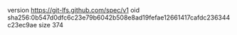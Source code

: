 version https://git-lfs.github.com/spec/v1
oid sha256:0b547d0dfc6c23e79b6042b508e8ad19fefae12661417cafdc236344c23ec9ae
size 374
